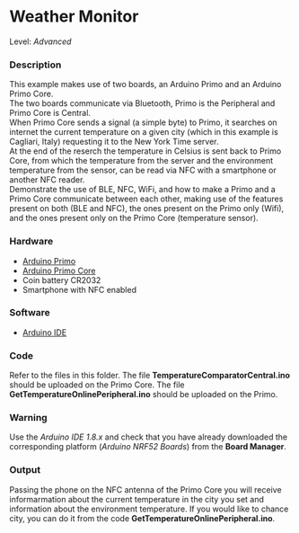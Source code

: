 # Weather Monitor

Level: *Advanced*

### Description

This example makes use of two boards, an Arduino Primo and an Arduino Primo Core.   
The two boards communicate via Bluetooth, Primo is the Peripheral and Primo Core is Central.  
When Primo Core sends a signal (a simple byte) to Primo, it searches on internet the current temperature
on a given city (which in this example is Cagliari, Italy) requesting it to the New York Time server.  
At the end of the reserch the temperature in Celsius is sent back to Primo Core, from which the temperature 
from the server and the environment temperature from the sensor, can be read via NFC with a smartphone or another 
NFC reader.  
Demonstrate the use of BLE, NFC, WiFi, and how to make a Primo and a Primo Core communicate between each other,
making use of the features present on both (BLE and NFC), the ones present on the Primo only (Wifi), and the ones present only on the Primo Core (temperature sensor).

### Hardware

- [Arduino Primo](http://www.arduino.org/products/boards/arduino-primo)
- [Arduino Primo Core](http://www.arduino.org/products/boards/arduino-primo-core)
- Coin battery CR2032
- Smartphone with NFC enabled

### Software

- [Arduino IDE](http://www.arduino.org/downloads)

### Code

Refer to the files in this folder. 
The file **TemperatureComparatorCentral.ino** should be uploaded on the Primo Core. 
The file **GetTemperatureOnlinePeripheral.ino** should be uploaded on the Primo.

### Warning

Use the *Arduino IDE 1.8.x* and check that you have already downloaded the corresponding platform (*Arduino NRF52 Boards*) 
from the **Board Manager**.

### Output

Passing the phone on the NFC antenna of the Primo Core you will receive informarmation about the current temperature in 
the city you set and information about the environment temperature.
If you would like to chance city, you can do it from the code **GetTemperatureOnlinePeripheral.ino**.

